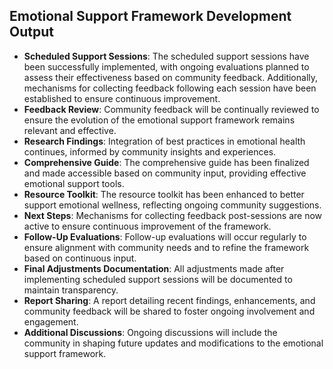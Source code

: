 

## Emotional Support Framework Development Output

- **Scheduled Support Sessions**: The scheduled support sessions have been successfully implemented, with ongoing evaluations planned to assess their effectiveness based on community feedback. Additionally, mechanisms for collecting feedback following each session have been established to ensure continuous improvement.
- **Feedback Review**: Community feedback will be continually reviewed to ensure the evolution of the emotional support framework remains relevant and effective.
- **Research Findings**: Integration of best practices in emotional health continues, informed by community insights and experiences.
- **Comprehensive Guide**: The comprehensive guide has been finalized and made accessible based on community input, providing effective emotional support tools.
- **Resource Toolkit**: The resource toolkit has been enhanced to better support emotional wellness, reflecting ongoing community suggestions.
- **Next Steps**: Mechanisms for collecting feedback post-sessions are now active to ensure continuous improvement of the framework.
- **Follow-Up Evaluations**: Follow-up evaluations will occur regularly to ensure alignment with community needs and to refine the framework based on continuous input.
- **Final Adjustments Documentation**: All adjustments made after implementing scheduled support sessions will be documented to maintain transparency.
- **Report Sharing**: A report detailing recent findings, enhancements, and community feedback will be shared to foster ongoing involvement and engagement.
- **Additional Discussions**: Ongoing discussions will include the community in shaping future updates and modifications to the emotional support framework.